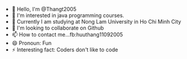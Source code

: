 - 👋 Hello, I'm @Thangt2005
- 👀 I'm interested in java programming courses.
- 🌱 Currently I am studying at Nong Lam University in Ho Chi Minh City
- 💞️ I'm looking to collaborate on Github
- 📫 How to contact me...fb:huuthang11092005
- 😄 Pronoun: Fun
- ⚡ Interesting fact: Coders don't like to code

<!---
Thangt2005/Thangt2005 is a ✨ special ✨ repository because its `README.md` (this file) appears on your GitHub profile.
You can click the Preview link to take a look at your changes.
--->
